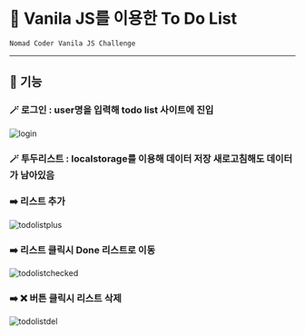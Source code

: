 # 💎 Vanila JS를 이용한 To Do List
    Nomad Coder Vanila JS Challenge
----
## 🔧 기능
### 🪄 로그인  : user명을 입력해 todo list 사이트에 진입
![login](https://user-images.githubusercontent.com/99633277/166267595-9e0a090f-bab4-44fd-980b-a57720dcb590.gif)



### 🪄 투두리스트  : localstorage를 이용해 데이터 저장 새로고침해도 데이터가 남아있음  
### ➡️ 리스트 추가  
![todolistplus](https://user-images.githubusercontent.com/99633277/166259261-775c486b-5429-42c5-a871-a6e5366d255b.gif)
### ➡️ 리스트 클릭시 Done 리스트로 이동
![todolistchecked](https://user-images.githubusercontent.com/99633277/166268137-c00d6531-1da7-406d-bf8b-22dfcdb58f1b.gif)
### ➡️ ❌ 버튼 클릭시 리스트 삭제
![todolistdel](https://user-images.githubusercontent.com/99633277/166268161-c4b09a52-c329-49f9-a682-197b91ab468a.gif)